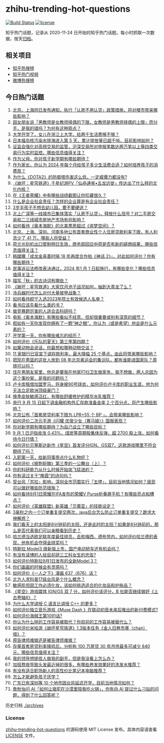 # zhihu-trending-hot-questions

[![Build Status](https://github.com/justjavac/zhihu-trending-hot-questions/workflows/ci/badge.svg?branch=master)](https://github.com/justjavac/zhihu-trending-hot-questions/actions)
[![license](https://img.shields.io/github/license/justjavac/zhihu-trending-hot-questions)](https://github.com/justjavac/zhihu-trending-hot-questions/blob/master/LICENSE)

知乎热门话题，记录从 2020-11-24
日开始的知乎热门话题。每小时抓取一次数据，按天[归档](./archives)。

## 相关项目

- [知乎热搜榜](https://github.com/justjavac/zhihu-trending-top-search)
- [知乎热门视频](https://github.com/justjavac/zhihu-trending-hot-video)
- [微博热搜榜](https://github.com/justjavac/weibo-trending-hot-search)

## 今日热门话题

<!-- BEGIN -->
<!-- 最后更新时间 Sat Sep 02 2023 03:11:50 GMT+0800 (China Standard Time) -->

1. [北京、上海同日发布通知，执行「认房不用认贷」政策措施，将对楼市带来哪些影响？](https://www.zhihu.com/question/620177012)
1. [因女朋友说「男教师是女教师择偶的下限，女教师是男教师择偶的上限」而分手，是我的错吗？为何有这种观点？](https://www.zhihu.com/question/619195315)
1. [大学开学了，女儿在浙江上大学，给两千生活费够不够？](https://www.zhihu.com/question/619959093)
1. [日本福岛核污染水排海进入第 5 天，累计排放量已超千吨，目前影响如何？](https://www.zhihu.com/question/619552802)
1. [证监会强化对高频交易的监管，沪深交易所对申报笔数达两万笔以上等四类交易行为实时监控，哪些信息值得关注？](https://www.zhihu.com/question/620177686)
1. [作为父母，你对孩子新学期有哪些期待？](https://www.zhihu.com/question/619507713)
1. [作为家长，你认为 2024 年每个月给孩子多少生活费合适？如何培养孩子的消费观？](https://www.zhihu.com/question/620019656)
1. [为什么《DOTA2》的防御塔伤害这么低，一定威慑力都没有?](https://www.zhihu.com/question/620015338)
1. [《崩坏：星穹铁道》千星纪游PV「仙舟通鉴•五龙远徙」传达出了什么样的文化内核？](https://www.zhihu.com/question/619376493)
1. [在《王者荣耀》中有哪些战绩截图让你珍藏很久？](https://www.zhihu.com/question/619836046)
1. [什么是企业社会责任？怎样的企业算是有企业社会责任？](https://www.zhihu.com/question/19957607)
1. [3岁半孩子不想去幼儿园，要不要硬送？](https://www.zhihu.com/question/618731043)
1. [北上广深等一线城市已集体落实「认房不认贷」，释放什么信号？对二手房交易和二三线城市房地产市场有何影响？](https://www.zhihu.com/question/620181211)
1. [如何看待《奥本海默》的北美票房超过《盗梦空间》？](https://www.zhihu.com/question/619375441)
1. [北京、上海、深圳、河南多地公布首套商业性个人住房贷款利率下限，有人利息少了 41 万，哪些人将受益？](https://www.zhihu.com/question/620154745)
1. [荷兰光刻机出口管制明日生效，商务部回应中荷是否有新的磋商结果，哪些信息值得关注？](https://www.zhihu.com/question/620003791)
1. [韩媒曝「成龙金喜善时隔 18 年再度合作拍《神话 2》」，对此如何评价？你有哪些期待？](https://www.zhihu.com/question/619988995)
1. [民事诉讼法修改表决通过，2024 年1 月 1 日起施行，有哪些变化？哪些信息值得关注？](https://www.zhihu.com/question/620121224)
1. [描写「秋」的古诗词有哪些？](https://www.zhihu.com/question/620130346)
1. [《崩坏：星穹铁道》大家饮月池子战况如何，抽到大青龙了么？](https://www.zhihu.com/question/619818188)
1. [冷兵器时代怎么对付大量披甲战象？](https://www.zhihu.com/question/450137451)
1. [如何看待颜宁入选2023年院士有效候选人名单？](https://www.zhihu.com/question/619969641)
1. [看书应该先看什么类的书？](https://www.zhihu.com/question/611169301)
1. [做竞赛题厉害的人适合去科研吗？](https://www.zhihu.com/question/615484050)
1. [电影《奥本海默》有哪些看似不经意，但却很重要或别有深意的细节？](https://www.zhihu.com/question/619675583)
1. [假如有一天你发现你拥有了一颗“神之眼”，你认为（或是希望）他会是什么元素的？](https://www.zhihu.com/question/620010755)
1. [开学第一天，你有哪些难忘的经历？](https://www.zhihu.com/question/619680519)
1. [如何评价《乐队的夏天》第三季第四期？](https://www.zhihu.com/question/620115170)
1. [如果动物会说话，你最想和哪种动物交谈？](https://www.zhihu.com/question/614794825)
1. [11 家银行已官宣下调存款利率，最大降幅 25 个基点，由此将带来哪些影响？](https://www.zhihu.com/question/620108674)
1. [把现在男篮的这批人放到 08 年北京奥运会的集训队，都有谁能进国家队？周琦可以吗？](https://www.zhihu.com/question/619772383)
1. [住在男朋友家里，他总是要我在他家打扫卫生做家务，我不想做，两人总因为这个事吵架，是我的问题吗？](https://www.zhihu.com/question/619329286)
1. [卢卡库租借加盟罗马，将身披90号球衣，如何评价卢卡库的职业生涯，他为何无法立足欧洲顶级豪门？](https://www.zhihu.com/question/620018503)
1. [换季皮肤敏感泛红，有哪些舒缓修护的精华水乳推荐？](https://www.zhihu.com/question/616665211)
1. [央行 9 月 15 日起下调金融机构外汇存款准备金率 2 个百分点，将产生哪些影响？](https://www.zhihu.com/question/620117328)
1. [北京公布「首套房贷利率下限为 LPR+55 个 BP 」，会带来哪些影响？](https://www.zhihu.com/question/620142169)
1. [如何评价二次元手游《闪耀 优俊少女（赛马娘）》国服表现？](https://www.zhihu.com/question/619773301)
1. [你对新学期有哪些期待？为自己设立了哪些目标？](https://www.zhihu.com/question/619681000)
1. [9 月 1 日沪指收涨 0.43%，煤炭等周期股集体反弹，超 2700 股上涨，如何看待今日行情？](https://www.zhihu.com/question/620121606)
1. [如何评价贝塞斯达新作《星空》首发评分IGN、GS双7，这款游戏哪里不符合期待了吗？](https://www.zhihu.com/question/620087133)
1. [入职第一天，给新同事带点什么礼物好？](https://www.zhihu.com/question/619704045)
1. [如何评价《披荆斩棘》第三季的一公舞台（上）？](https://www.zhihu.com/question/620115393)
1. [你的科研能力从什么时候开始突飞猛进的？](https://www.zhihu.com/question/524855881)
1. [你有读过关于“晚霞”的诗句吗？](https://www.zhihu.com/question/620000305)
1. [受台风「苏拉」影响，深圳全市范围实行「五停」，目前当地情况如何？居民可以做好哪些防范措施？](https://www.zhihu.com/question/620132489)
1. [如何看待9月1日荣耀在IFA发布的荣耀V Purse折叠屏手机？有哪些亮点和槽点？](https://www.zhihu.com/question/620171885)
1. [如何评价《英雄联盟》新英雄「贝蕾亚」的技能设定？](https://www.zhihu.com/question/619988927)
1. [3毫秒之内一个订单重复提交两次，java后台怎么防止订单重复提交？跪求大神解惑？](https://www.zhihu.com/question/394163745)
1. [我们看天上的太阳是8分钟前的太阳，还是此时的太阳？如果是8分钟前的，那么是否代表我们可以亲眼看到历史？](https://www.zhihu.com/question/614860173)
1. [哈兰德当选欧足联年度最佳球员，击败梅西、德布劳内，如何评价哈兰德的表现，他有机会夺得金球奖吗？](https://www.zhihu.com/question/620087694)
1. [特斯拉 Model3 焕新版上市，国产电动轿车还有机会吗？](https://www.zhihu.com/question/620136535)
1. [有没有读博的人给目前研三工科女生的忠告?](https://www.zhihu.com/question/619810865)
1. [如何评价特斯拉9月1日发布的全新Model 3？](https://www.zhihu.com/question/620112693)
1. [你们画画的时候会有灵感吗？](https://www.zhihu.com/question/614438171)
1. [如何评价《一人之下》漫画 637（676）话？](https://www.zhihu.com/question/620082024)
1. [北方人求科普17级台风是个什么概念？](https://www.zhihu.com/question/32098024)
1. [敏感肌但因工作必须化妆，该如何挑选适合的化妆品和护肤品？](https://www.zhihu.com/question/616365136)
1. [《星空》游戏媒体 IGN/GS 双 7 分，如何评价该评分，B 社能否继续做好《上古卷轴6》？](https://www.zhihu.com/question/620086485)
1. [为什么大学讲授 C 语言比讲授 C++ 的更多？](https://www.zhihu.com/question/351653252)
1. [如何评价独立音乐游戏《Muse Dash 》在联动初音未来后推出的新付费模式?](https://www.zhihu.com/question/620054580)
1. [如何评价海贼王第1091话?](https://www.zhihu.com/question/620020126)
1. [你认为什么样的工作容易被取代？你目前的工作容易被替代么？](https://www.zhihu.com/question/619160841)
1. [如何评价米哈游《崩坏星穹铁道》1.3版本任务《金人旧巷市廛（chan）喧》？](https://www.zhihu.com/question/620026175)
1. [原告律师难做还是被告律师难做？](https://www.zhihu.com/question/615223382)
1. [存量首套房贷利率降低后，分析称 100 万房贷 30 年月供最多可减少 840 元，哪些信息值得关注？](https://www.zhihu.com/question/620059767)
1. [我的领导想提拔人做我的副手，但是我没看上怎么办？](https://www.zhihu.com/question/619864364)
1. [加班熬夜导致头发最近掉的很多，有哪些养发效果好的洗发水推荐？](https://www.zhihu.com/question/616665188)
1. [有没有适合职场新人的高性价比笔记本电脑推荐？](https://www.zhihu.com/question/617348520)
1. [怎么才能避免孩子厌学？](https://www.zhihu.com/question/619468724)
1. [广东已有深圳等 10 个地市因台风延迟开学，目前当地情况如何？](https://www.zhihu.com/question/620004320)
1. [詹秋怡问 AI「如何让骆驼在沙漠里陪我吃火锅」，你有向 AI 提过什么刁钻的问题，得到了什么回答呢？](https://www.zhihu.com/question/619145432)

<!-- END -->

历史归档 [./archives](./archives)

### License

[zhihu-trending-hot-questions](https://github.com/justjavac/zhihu-trending-hot-questions)
的源码使用 MIT License 发布。具体内容请查看 [LICENSE](./LICENSE) 文件。
